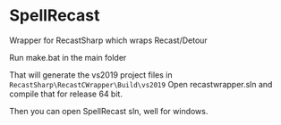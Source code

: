 # SpellRecast
Wrapper for RecastSharp which wraps Recast/Detour

Run make.bat in the main folder

That will generate the vs2019 project files in `RecastSharp\RecastCWrapper\Build\vs2019`
Open recastwrapper.sln and compile that for release 64 bit.

Then you can open SpellRecast sln, well for windows.
